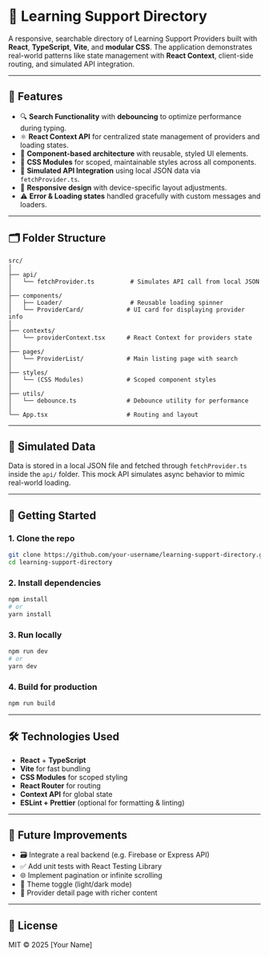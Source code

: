 # 🧠 Learning Support Directory

A responsive, searchable directory of Learning Support Providers built with **React**, **TypeScript**, **Vite**, and **modular CSS**. The application demonstrates real-world patterns like state management with **React Context**, client-side routing, and simulated API integration.

---

## 🚀 Features

- 🔍 **Search Functionality** with **debouncing** to optimize performance during typing.
- ⚛️ **React Context API** for centralized state management of providers and loading states.
- 🧩 **Component-based architecture** with reusable, styled UI elements.
- 🎨 **CSS Modules** for scoped, maintainable styles across all components.
- 🔄 **Simulated API Integration** using local JSON data via `fetchProvider.ts`.
- 📱 **Responsive design** with device-specific layout adjustments.
- ⚠️ **Error & Loading states** handled gracefully with custom messages and loaders.

---

## 🗂️ Folder Structure

```
src/
│
├── api/
│   └── fetchProvider.ts          # Simulates API call from local JSON
│
├── components/
│   ├── Loader/                   # Reusable loading spinner
│   └── ProviderCard/            # UI card for displaying provider info
│
├── contexts/
│   └── providerContext.tsx      # React Context for providers state
│
├── pages/
│   └── ProviderList/            # Main listing page with search
│
├── styles/
│   └── (CSS Modules)            # Scoped component styles
│
├── utils/
│   └── debounce.ts              # Debounce utility for performance
│
└── App.tsx                      # Routing and layout
```

---

## 🧪 Simulated Data

Data is stored in a local JSON file and fetched through `fetchProvider.ts` inside the `api/` folder. This mock API simulates async behavior to mimic real-world loading.

---

## 🔧 Getting Started

### 1. Clone the repo

```bash
git clone https://github.com/your-username/learning-support-directory.git
cd learning-support-directory
```

### 2. Install dependencies

```bash
npm install
# or
yarn install
```

### 3. Run locally

```bash
npm run dev
# or
yarn dev
```

### 4. Build for production

```bash
npm run build
```

---

## 🛠 Technologies Used

- **React** + **TypeScript**
- **Vite** for fast bundling
- **CSS Modules** for scoped styling
- **React Router** for routing
- **Context API** for global state
- **ESLint + Prettier** (optional for formatting & linting)

---

## 🧠 Future Improvements

- 🗃️ Integrate a real backend (e.g. Firebase or Express API)
- ✅ Add unit tests with React Testing Library
- 🌐 Implement pagination or infinite scrolling
- 🌈 Theme toggle (light/dark mode)
- 💬 Provider detail page with richer content

---

## 📄 License

MIT © 2025 [Your Name]

